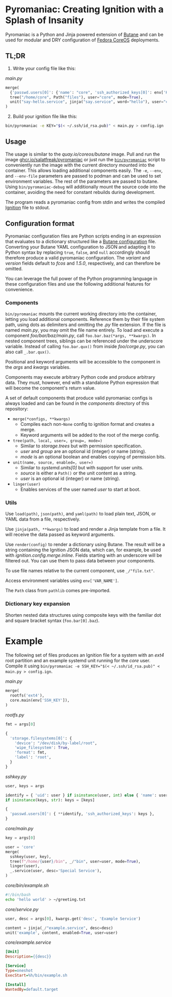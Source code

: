 # Pyromaniac: Creating Ignition with a Splash of Insanity
Pyromaniac is a Python and Jinja powered extension of [Butane][butane] and can
be used for modular and DRY configuration of [Fedora CoreOS][fcos] deployments.

[butane]: https://coreos.github.io/butane/
[fcos]: https://docs.fedoraproject.org/en-US/fedora-coreos/

## TL;DR
1. Write your config file like this:

*main.py*
```py
merge(
  {'passwd.users[0]': {'name': "core", 'ssh_authorized_keys[0]': env['KEY']}},
  tree("/home/core", Path("files"), user="core", mode=True),
  unit("say-hello.service", jinja("say.service", word="hello"), user="core"),
)
```

2. Build your ignition file like this:

```bash
bin/pyromaniac -e KEY="$(< ~/.ssh/id_rsa.pub)" < main.py > config.ign
```

## Usage
The usage is similar to the *quay.io/coreos/butane* image. Pull and run the
image [ghcr.io/salatfreak/pyromaniac][container] or just run the
[`bin/pyromaniac`][script] script to conveniently run the image with the
current directory mounted into the container. This allows loading additional
components easily. The `-e`, `--env`, and `--env-file` parameters are passed to
podman and can be used to set environment variables. The rest of the parameters
are passed to butane. Using `bin/pyromaniac-debug` will additionally mount the
source code into the container, avoiding the need for constant rebuilds during
development.

The program reads a pyromaniac config from stdin and writes the compiled
[Ignition][ignition] file to stdout.

[container]: https://github.com/salatfreak/pyromaniac/pkgs/container/pyromaniac
[script]: bin/pyromaniac
[ignition]: https://coreos.github.io/ignition/

## Configuration format
Pyromaniac configuration files are Python scripts ending in an expression that
evaluates to a dictionary structured like a [Butane
configuration][butane-config] file. Converting your Butane YAML configuration
to JSON and adapting it to Python syntax by replacing `true`, `false`, and
`null` accordingly should therefore produce a valid pyromaniac configuration.
The *variant* and *version* fields default to *fcos* and *1.5.0*, respectively,
and can therefore be omitted.

You can leverage the full power of the Python programming language in these
configuration files and use the following additional features for convenience.

[butane-config]: https://coreos.github.io/butane/config-fcos-v1_5/

### Components
`bin/pyromaniac` mounts the current working directory into the container,
letting you load additional components. Reference them by their file system
path, using dots as delimiters and omitting the *.py* file extension. If the
file is named *main.py*, you may omit the file name entirely. To load and
execute a component *foo/bar/baz/main.py*, call `foo.bar.baz(*args, **kwargs)`.
In nested component trees, siblings can be referenced under the underscore
variable. Instead of calling `foo.bar.qux()` from inside *foo/corge.py*, you
can also call `_.bar.qux()`.

Positional and keyword arguments will be accessible to the component in the
*args* and *kwargs* variables.

Components may execute arbitrary Python code and produce arbitrary data. They
must, however, end with a standalone Python expression that will become the
component's return value.

A set of default components that produce valid pyromaniac configs is always
loaded and can be found in the *components* directory of this repository:

- `merge(*configs, **kwargs)`
  - Compiles each non-`None` config to ignition format and creates a merge.
  - Keyword arguments will be added to the root of the merge config.
- `tree(path, local, user=, group=, mode=)`
  - Similar to *storage.trees* but with permission specification.
  - *user* and *group* are an optional id (integer) or name (string).
  - *mode* is an optional boolean and enables copying of permission bits.
- `unit(name, source, enabled=, user=)`
  - Similar to *systemd.units[0]* but with support for user units.
  - *source* is either a `Path()` or the unit content as a string.
  - *user* is an optional id (integer) or name (string).
- `linger(user)`
  - Enables services of the user named *user* to start at boot.

### Utils
Use `load(path)`, `json(path)`, and `yaml(path)` to load plain text, JSON, or
YAML data from a file, respectively.

Use `jinja(path, **kwargs)` to load and render a Jinja template from a file. It
will receive the data passed as keyword arguments.

Use `render(config)` to render a dictionary using Butane. The result will be a
string containing the Ignition JSON data, which can, for example, be used with
*ignition.config.merge.inline*. Fields starting with an underscore will be
filtered out. You can use them to pass data between your components.

To use file names relative to the current component, use `_/"file.txt"`.

Access environment variables using `env['VAR_NAME']`.

The `Path` class from `pathlib` comes pre-imported.

### Dictionary key expansion
Shorten nested data structures using composite keys with the familiar dot and
square bracket syntax (`foo.bar[0].baz`).

# Example
The following set of files produces an Ignition file for a system with an
*ext4* root partition and an example systemd unit running for the *core* user.
Compile it using
`bin/pyromaniac -e SSH_KEY="$(< ~/.ssh/id_rsa.pub)" < main.py > config.ign`.

*main.py*
```py
merge(
  rootfs('ext4'),
  core.main(env['SSH_KEY']),
)
```

*rootfs.py*
```py
fmt = args[0]

{
  'storage.filesystems[0]': {
    'device': "/dev/disk/by-label/root",
    'wipe_filesystem': True,
    'format': fmt,
    'label': 'root',
  }
}
```

*sshkey.py*
```py
user, keys = args

identify = { 'uid': user } if isinstance(user, int) else { 'name': user }
if isinstance(keys, str): keys = [keys]

{
  'passwd.users[0]': { **identify, 'ssh_authorized_keys': keys },
}
```

*core/main.py*
```py
key = args[0]

user = 'core'
merge(
  sshkey(user, key),
  tree(f"/home/{user}/bin", _/"bin", user=user, mode=True),
  linger(user),
  _.service(user, desc='Special Service'),
)
```

*core/bin/example.sh*
```sh
#!/bin/bash
echo 'hello world' > ~/greeting.txt
```

*core/service.py*
```py
user, desc = args[0], kwargs.get('desc', 'Example Service')

content = jinja(_/"example.service", desc=desc)
unit('example', content, enabled=True, user=user)
```

*core/example.service*
```ini
[Unit]
Description={{desc}}

[Service]
Type=oneshot
ExecStart=%h/bin/example.sh

[Install]
WantedBy=default.target
```
